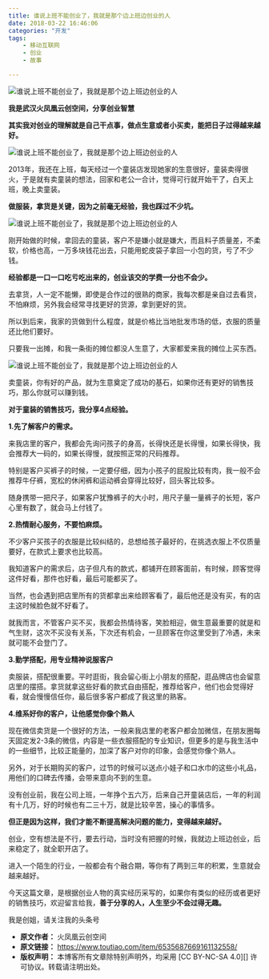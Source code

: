 ```yaml
---
title: 谁说上班不能创业了，我就是那个边上班边创业的人
date: 2018-03-22 16:46:06
categories: "开发"
tags:
	- 移动互联网
	- 创业
	- 故事

---
```


![谁说上班不能创业了，我就是那个边上班边创业的人][1521708292892b1591edd32]

**我是武汉火凤凰云创空间，分享创业智慧**

**其实我对创业的理解就是自己干点事，做点生意或者小买卖，能把日子过得越来越好。**


![谁说上班不能创业了，我就是那个边上班边创业的人][1521708292736878d920424]

2013年，我还在上班，每天经过一个童装店发现她家的生意很好，童装卖得很火，于是就有卖童装的想法，回家和老公一合计，觉得可行就开始干了，白天上班，晚上卖童装。

**做服装，拿货是关键，因为之前毫无经验，我也踩过不少坑。**

![谁说上班不能创业了，我就是那个边上班边创业的人][152170833302404f01d2c6d]

刚开始做的时候，拿回去的童装，客户不是嫌小就是嫌大，而且料子质量差，不柔软，价格也高，一万多块钱花出去，只能用蛇皮袋子拿回一小包的货，亏了不少钱。


**经验都是一口一口吃亏吃出来的，创业该交的学费一分也不会少。**

去拿货，人一定不能懒，即使是合作过的很熟的商家，我每次都是亲自过去看货，不怕麻烦，另外我会经常寻找更好的货源，拿到更好的货。

所以到后来，我家的货做到什么程度，就是价格比当地批发市场的低，衣服的质量还比他们要好。

只要我一出摊，和我一条街的摊位都没人生意了，大家都爱来我的摊位上买东西。

![谁说上班不能创业了，我就是那个边上班边创业的人][1521708292736878d920424]

卖童装，你有好的产品，就为生意奠定了成功的基石，如果你还有更好的销售技巧，那么你就可以赚到钱。

**对于童装的销售技巧，我分享4点经验。**

**1.先了解客户的需求。**

来我店里的客户，我都会先询问孩子的身高，长得快还是长得慢，如果长得快，我会推荐大一码的，如果长得慢，就按照正常的尺码推荐。

特别是客户买裤子的时候，一定要仔细，因为小孩子的屁股比较有肉，我一般不会推荐牛仔裤，宽松的休闲裤和运动裤会穿得比较好，回头客比较多。

随身携带一把尺子，如果客户犹豫裤子的大小时，用尺子量一量裤子的长短，客户心里有数了，就会马上付钱了。

**2.热情耐心服务，不要怕麻烦。**

不少客户买孩子的衣服是比较纠结的，总想给孩子最好的，在挑选衣服上不仅质量要好，在款式上要求也比较高。

我知道客户的需求后，店子但凡有的款式，都铺开在顾客面前，有时候，顾客觉得这件好看，那件也好看，最后可能都买了。

当然，也会遇到把店里所有的货都拿出来给顾客看了，最后他还是没有买，有的店主这时候脸色就不好看了。

就我而言，不管客户买不买，我都会热情待客，笑脸相迎，做生意最重要的就是和气生财，这次不买没有关系，下次还有机会，一旦顾客在你这里受到了冷遇，未来就可能不会登门了。

**3.勤学搭配，用专业精神说服客户**

卖服装，搭配很重要。平时逛街，我会留心街上小朋友的搭配，逛品牌店也会留意店里的摆搭。拿货就拿这些好看的款式自由搭配，推荐给客户，他们也会觉得好看，就会慢慢信任你，最后很多客户都成了我这里的熟客。

**4.维系好你的客户，让他感觉你像个熟人**

现在微信卖货是一个很好的方法，一般来我店里的老客户都会加微信，在朋友圈每天固定发2-3条的微信，内容是一些衣服搭配的专业知识，但更多的是与我生活中的一些细节，比较正能量的，加深了客户对你的印象，会感觉你像个熟人。

另外，对于长期购买的客户，过节的时候可以送点小娃子和口水巾的这些小礼品，用他们的口碑去传播，会带来意向不到的生意。

没有创业前，我在公司上班，一年挣个五六万，后来自己开童装店后，一年的利润有十几万，好的时候也有二三十万，就是比较辛苦，操心的事情多。

**但正是因为这样，我们才能不断提高解决问题的能力，变得越来越好。**

创业，空有想法是不行，要去行动，当时没有把握的时候，我就边上班边创业，后来稳定了，就全职开店了。

进入一个陌生的行业，一般都会有个融合期，等你有了两到三年的积累，生意就会越来越好。

今天这篇文章，是根据创业人物的真实经历采写的，如果你有类似的经历或者更好的销售技巧，欢迎留言给我，**善于分享的人，人生至少不会过得无趣。**

我是创姐，请关注我的头条号


[1521708292892b1591edd32]: http://p1.pstatp.com/large/pgc-image/1521708292892b1591edd32
[1521708292736878d920424]: http://p3.pstatp.com/large/pgc-image/1521708292736878d920424
[152170833302404f01d2c6d]: http://p3.pstatp.com/large/pgc-image/152170833302404f01d2c6d
 *  **原文作者：** 火凤凰云创空间
 *  **原文链接：** https://www.toutiao.com/item/6535687669161132558/
 *  **版权声明：** 本博客所有文章除特别声明外，均采用 [CC BY-NC-SA 4.0][] 许可协议。转载请注明出处。